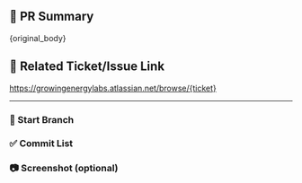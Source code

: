 ## 📌 PR Summary
{original_body}

## 🔗 Related Ticket/Issue Link
https://growingenergylabs.atlassian.net/browse/{ticket}

---
### 📍 Start Branch

### ✅ Commit List

### 📷 Screenshot (optional)